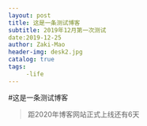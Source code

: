 ```yaml
---
layout: post
title: 这是一条测试博客
subtitle: 2019年12月第一次测试
date:2019-12-25
author: Zaki-Mao
header-img: desk2.jpg
catalog: true
tags:
     -life
---
```

#这是一条测试博客

>距2020年博客网站正式上线还有6天
